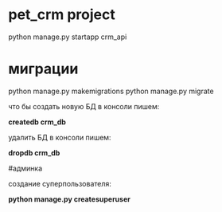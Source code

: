 # pet_crm project

python manage.py startapp crm_api

# миграции
python manage.py makemigrations
python manage.py migrate

что бы создать новую БД в консоли пишем:

**createdb crm_db**

удалить БД в консоли пишем:

**dropdb crm_db**

#админка

создание суперпользователя:

**python manage.py createsuperuser**